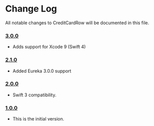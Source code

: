 # Change Log
All notable changes to CreditCardRow will be documented in this file.

### [3.0.0](https://github.com/EurekaCommunity/GenericPasswordRow/releases/tag/3.0.0)
<!-- Released on 2017-10-09. -->

* Adds support for Xcode 9 (Swift 4)

### [2.1.0](https://github.com/EurekaCommunity/GenericPasswordRow/releases/tag/2.1.0)
<!-- Released on 2017-04-25. -->

* Added Eureka 3.0.0 support

### [2.0.0](https://github.com/xmartlabs/CreditCardRow/releases/tag/2.0.0)
<!-- Released on 2016-10-18. -->

* Swift 3 compatibility.

### [1.0.0](https://github.com/xmartlabs/CreditCardRow/releases/tag/1.0.0)
<!-- Released on 2016-09-05. -->

* This is the initial version.

[xmartlabs]: https://xmartlabs.com
